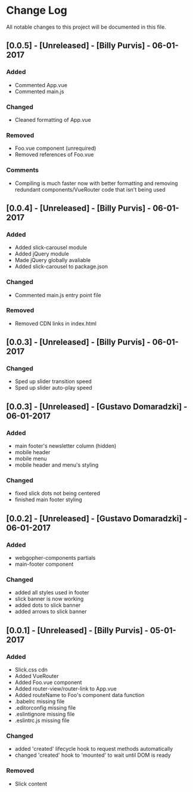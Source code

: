 # Change Log
All notable changes to this project will be documented in this file.

## [0.0.5] - [Unreleased] - [Billy Purvis] - 06-01-2017

### Added
- Commented App.vue
- Commented main.js

### Changed
- Cleaned formatting of App.vue

### Removed
- Foo.vue component (unrequired)
- Removed references of Foo.vue

### Comments
- Compiling is much faster now with better formatting and removing redundant
  components/VueRouter code that isn't being used

## [0.0.4] - [Unreleased] - [Billy Purvis] - 06-01-2017

### Added
- Added slick-carousel module
- Added jQuery module
- Made jQuery globally avaliable 
- Added slick-carousel to package.json

### Changed
- Commented main.js entry point file

### Removed
- Removed CDN links in index.html

## [0.0.3] - [Unreleased] - [Billy Purvis] - 06-01-2017

### Changed
- Sped up slider transition speed
- Sped up slider auto-play speed

## [0.0.3] - [Unreleased] - [Gustavo Domaradzki] - 06-01-2017

### Added
- main footer's newsletter column (hidden)
- mobile header
- mobile menu
- mobile header and menu's styling

### Changed
- fixed slick dots not being centered
- finished main footer styling

## [0.0.2] - [Unreleased] - [Gustavo Domaradzki] - 06-01-2017

### Added
- webgopher-components partials
- main-footer component

### Changed
- added all styles used in footer
- slick banner is now working
- added dots to slick banner
- added arrows to slick banner

## [0.0.1] - [Unreleased] - [Billy Purvis] - 05-01-2017

### Added
- Slick.css cdn
- Added VueRouter
- Added Foo.vue component
- Added router-view/router-link to App.vue
- Added routeName to Foo's component data function
- .babelrc missing file
- .editorconfig missing file
- .eslintignore missing file
- .eslintrc.js missing file

### Changed
- added 'created' lifecycle hook to request methods automatically
- changed 'created' hook to 'mounted' to wait until DOM is ready

### Removed
- Slick content
